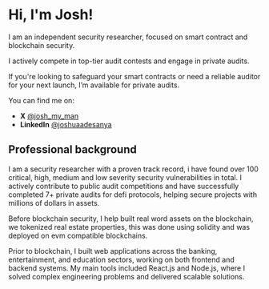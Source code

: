 # Hi, I'm Josh!

I am an independent security researcher, focused on smart contract and blockchain security. 

I actively compete in top-tier audit contests and engage in private audits.

If you're looking to safeguard your smart contracts or need a reliable auditor for your next launch, I’m available for private audits.

You can find me on:
- **X** [@josh_my_man](https://x.com/josh_my_man)
- **LinkedIn** [@joshuaadesanya](https://www.linkedin.com/in/joshuaadesanya/)

## Professional background

I am a security researcher with a proven track record,  i have found over 100 critical, high, medium and low severity security vulnerabilities in total. I actively contribute to public audit competitions and have successfully completed 7+ private audits for defi protocols, helping secure projects with millions of dollars in assets.

Before blockchain security, I help built real word assets on the blockchain, we tokenized real estate properties, this was done using solidity and was deployed on evm compatible blockchains.

Prior to blockchain, I built web applications across the banking, entertainment, and education sectors, working on both frontend and backend systems. My main tools included React.js and Node.js, where I solved complex engineering problems and delivered scalable solutions.


